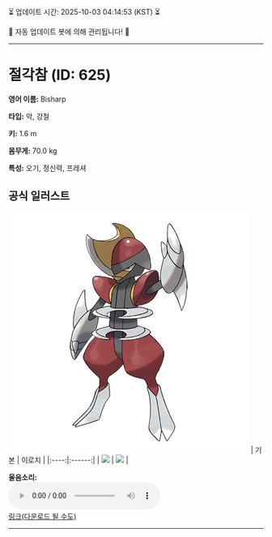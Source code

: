 
⏳ 업데이트 시간: 2025-10-03 04:14:53 (KST) ⏳

🤖 자동 업데이트 봇에 의해 관리됩니다! 🤖

---

# 절각참 (ID: 625)
**영어 이름:** Bisharp

**타입:** 악, 강철

**키:** 1.6 m

**몸무게:** 70.0 kg

**특성:** 오기, 정신력, 프레셔

## 공식 일러스트
![](https://raw.githubusercontent.com/PokeAPI/sprites/master/sprites/pokemon/other/official-artwork/625.png)
| 기본 | 이로치 |
|:----:|:------:|
| <img src="http://play.pokemonshowdown.com/sprites/ani/bisharp.gif" width="200"> | <img src="http://play.pokemonshowdown.com/sprites/ani-shiny/bisharp.gif" width="200"> |

**울음소리:**<br><audio controls src="https://raw.githubusercontent.com/PokeAPI/cries/main/cries/pokemon/latest/625.ogg"></audio><br> [링크(다운로드 될 수도)](https://raw.githubusercontent.com/PokeAPI/cries/main/cries/pokemon/latest/625.ogg)


---
